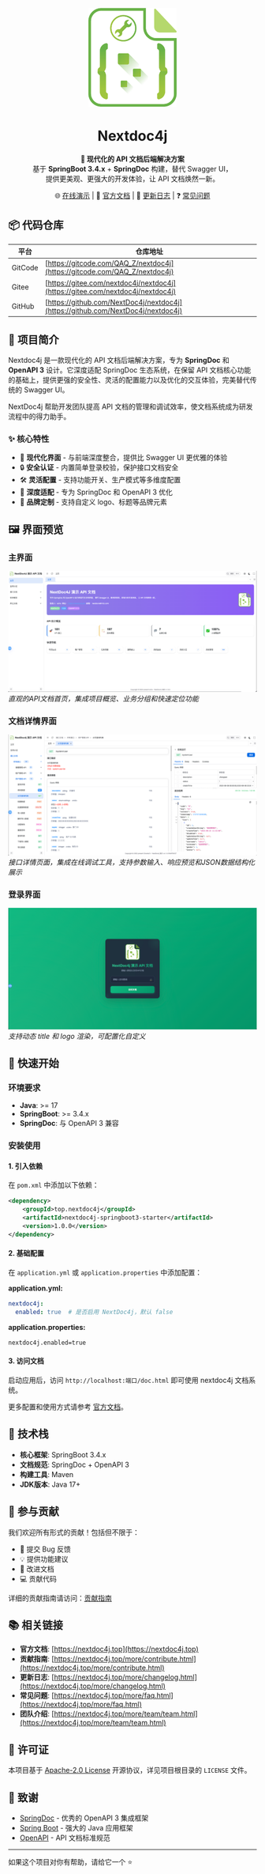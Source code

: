 <p align="center">
  <img src=".image/logo.png" alt="Nextdoc4j Logo" width="180">
</p>

<h1 align="center">Nextdoc4j</h1>

<p align="center">
  <strong>🚀 现代化的 API 文档后端解决方案</strong><br>
  基于 <strong>SpringBoot 3.4.x</strong> + <strong>SpringDoc</strong> 构建，替代 Swagger UI，<br>
  提供更美观、更强大的开发体验，让 API 文档焕然一新。
</p>

<p align="center">
  🌐 <a href="https://demo.nextdoc4j.top/">在线演示</a> |
  📘 <a href="https://nextdoc4j.top/">官方文档</a> |
  🧩 <a href="https://nextdoc4j.top/more/changelog.html">更新日志</a> |
  ❓ <a href="https://nextdoc4j.top/more/faq.html">常见问题</a>
</p>


## 📦 代码仓库

| 平台      | 仓库地址                                                                             |
|---------|----------------------------------------------------------------------------------|
| GitCode | [https://gitcode.com/QAQ_Z/nextdoc4j](https://gitcode.com/QAQ_Z/nextdoc4j)       |
| Gitee   | [https://gitee.com/nextdoc4j/nextdoc4j](https://gitee.com/nextdoc4j/nextdoc4j)   |
| GitHub  | [https://github.com/NextDoc4j/nextdoc4j](https://github.com/NextDoc4j/nextdoc4j) |


## 📖 项目简介

Nextdoc4j 是一款现代化的 API 文档后端解决方案，专为 **SpringDoc** 和 **OpenAPI 3** 设计。它深度适配 SpringDoc 生态系统，在保留 API 文档核心功能的基础上，提供更强的安全性、灵活的配置能力以及优化的交互体验，完美替代传统的 Swagger UI。

NextDoc4j 帮助开发团队提高 API 文档的管理和调试效率，使文档系统成为研发流程中的得力助手。

### ✨ 核心特性

- 🎨 **现代化界面** - 与前端深度整合，提供比 Swagger UI 更优雅的体验
- 🔒 **安全认证** - 内置简单登录校验，保护接口文档安全
- 🛠️ **灵活配置** - 支持功能开关、生产模式等多维度配置
- 🚀 **深度适配** - 专为 SpringDoc 和 OpenAPI 3 优化
- 🎯 **品牌定制** - 支持自定义 logo、标题等品牌元素

## 🖼️ 界面预览

### 主界面

![主界面截图](.image/screenshot/home.png)
*直观的API文档首页，集成项目概览、业务分组和快速定位功能*

### 文档详情界面

![文档详情界面效果](.image/screenshot/detail.png)
*接口详情页面，集成在线调试工具，支持参数输入、响应预览和JSON数据结构化展示*

### 登录界面

![登录界面效果](.image/screenshot/login.png)
*支持动态 title 和 logo 渲染，可配置化自定义*

## 🚀 快速开始

### 环境要求

- **Java**: >= 17
- **SpringBoot**: >= 3.4.x
- **SpringDoc**: 与 OpenAPI 3 兼容

### 安装使用

#### 1. 引入依赖

在 `pom.xml` 中添加以下依赖：
```xml
<dependency>
    <groupId>top.nextdoc4j</groupId>
    <artifactId>nextdoc4j-springboot3-starter</artifactId>
    <version>1.0.0</version>
</dependency>
```

#### 2. 基础配置

在 `application.yml` 或 `application.properties` 中添加配置：

**application.yml:**
```yaml
nextdoc4j:
  enabled: true  # 是否启用 NextDoc4j，默认 false
```

**application.properties:**
```properties
nextdoc4j.enabled=true
```

#### 3. 访问文档

启动应用后，访问 `http://localhost:端口/doc.html` 即可使用 nextdoc4j 文档系统。

更多配置和使用方式请参考 [官方文档](https://nextdoc4j.top/)。

## 🔧 技术栈

- **核心框架**: SpringBoot 3.4.x
- **文档规范**: SpringDoc + OpenAPI 3
- **构建工具**: Maven
- **JDK版本**: Java 17+

## 🤝 参与贡献

我们欢迎所有形式的贡献！包括但不限于：

- 🐛 提交 Bug 反馈
- 💡 提供功能建议
- 📝 改进文档
- 💻 贡献代码

详细的贡献指南请访问：[贡献指南](https://nextdoc4j.top/more/contribute.html)

## 📚 相关链接

- **官方文档**: [https://nextdoc4j.top](https://nextdoc4j.top)
- **贡献指南**: [https://nextdoc4j.top/more/contribute.html](https://nextdoc4j.top/more/contribute.html)
- **更新日志**: [https://nextdoc4j.top/more/changelog.html](https://nextdoc4j.top/more/changelog.html)
- **常见问题**: [https://nextdoc4j.top/more/faq.html](https://nextdoc4j.top/more/faq.html)
- **团队介绍**: [https://nextdoc4j.top/more/team/team.html](https://nextdoc4j.top/more/team/team.html)

## 📄 许可证

本项目基于 [Apache-2.0 License](LICENSE) 开源协议，详见项目根目录的 `LICENSE` 文件。

## 🙏 致谢

- [SpringDoc](https://springdoc.org/) - 优秀的 OpenAPI 3 集成框架
- [Spring Boot](https://spring.io/projects/spring-boot) - 强大的 Java 应用框架
- [OpenAPI](https://swagger.io/specification/) - API 文档标准规范

---

如果这个项目对你有帮助，请给它一个 ⭐️